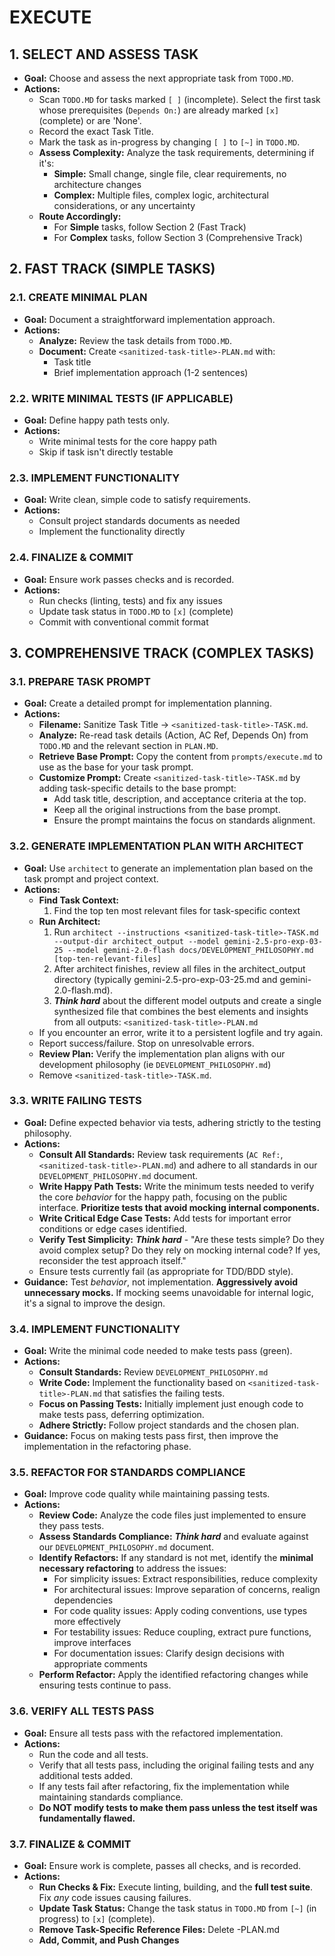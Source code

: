 # EXECUTE

## 1. SELECT AND ASSESS TASK

- **Goal:** Choose and assess the next appropriate task from `TODO.MD`.
- **Actions:**
    - Scan `TODO.MD` for tasks marked `[ ]` (incomplete). Select the first task whose prerequisites (`Depends On:`) are already marked `[x]` (complete) or are 'None'.
    - Record the exact Task Title.
    - Mark the task as in-progress by changing `[ ]` to `[~]` in `TODO.MD`.
    - **Assess Complexity:** Analyze the task requirements, determining if it's:
        - **Simple:** Small change, single file, clear requirements, no architecture changes
        - **Complex:** Multiple files, complex logic, architectural considerations, or any uncertainty
    - **Route Accordingly:**
        - For **Simple** tasks, follow Section 2 (Fast Track)
        - For **Complex** tasks, follow Section 3 (Comprehensive Track)

## 2. FAST TRACK (SIMPLE TASKS)

### 2.1. CREATE MINIMAL PLAN

- **Goal:** Document a straightforward implementation approach.
- **Actions:**
    - **Analyze:** Review the task details from `TODO.MD`.
    - **Document:** Create `<sanitized-task-title>-PLAN.md` with:
        - Task title
        - Brief implementation approach (1-2 sentences)

### 2.2. WRITE MINIMAL TESTS (IF APPLICABLE)

- **Goal:** Define happy path tests only.
- **Actions:**
    - Write minimal tests for the core happy path
    - Skip if task isn't directly testable

### 2.3. IMPLEMENT FUNCTIONALITY

- **Goal:** Write clean, simple code to satisfy requirements.
- **Actions:**
    - Consult project standards documents as needed
    - Implement the functionality directly

### 2.4. FINALIZE & COMMIT

- **Goal:** Ensure work passes checks and is recorded.
- **Actions:**
    - Run checks (linting, tests) and fix any issues
    - Update task status in `TODO.MD` to `[x]` (complete)
    - Commit with conventional commit format

## 3. COMPREHENSIVE TRACK (COMPLEX TASKS)

### 3.1. PREPARE TASK PROMPT

- **Goal:** Create a detailed prompt for implementation planning.
- **Actions:**
    - **Filename:** Sanitize Task Title -> `<sanitized-task-title>-TASK.md`.
    - **Analyze:** Re-read task details (Action, AC Ref, Depends On) from `TODO.MD` and the relevant section in `PLAN.MD`.
    - **Retrieve Base Prompt:** Copy the content from `prompts/execute.md` to use as the base for your task prompt.
    - **Customize Prompt:** Create `<sanitized-task-title>-TASK.md` by adding task-specific details to the base prompt:
        - Add task title, description, and acceptance criteria at the top.
        - Keep all the original instructions from the base prompt.
        - Ensure the prompt maintains the focus on standards alignment.

### 3.2. GENERATE IMPLEMENTATION PLAN WITH ARCHITECT

- **Goal:** Use `architect` to generate an implementation plan based on the task prompt and project context.
- **Actions:**
    - **Find Task Context:**
        1. Find the top ten most relevant files for task-specific context
    - **Run Architect:**
        1. Run `architect --instructions <sanitized-task-title>-TASK.md --output-dir architect_output --model gemini-2.5-pro-exp-03-25 --model gemini-2.0-flash docs/DEVELOPMENT_PHILOSOPHY.md [top-ten-relevant-files]`
        2. After architect finishes, review all files in the architect_output directory (typically gemini-2.5-pro-exp-03-25.md and gemini-2.0-flash.md).
        3. ***Think hard*** about the different model outputs and create a single synthesized file that combines the best elements and insights from all outputs: `<sanitized-task-title>-PLAN.md`
    - If you encounter an error, write it to a persistent logfile and try again.
    - Report success/failure. Stop on unresolvable errors.
    - **Review Plan:** Verify the implementation plan aligns with our development philosophy (ie `DEVELOPMENT_PHILOSOPHY.md`)
    - Remove `<sanitized-task-title>-TASK.md`.

### 3.3. WRITE FAILING TESTS

- **Goal:** Define expected behavior via tests, adhering strictly to the testing philosophy.
- **Actions:**
    - **Consult All Standards:** Review task requirements (`AC Ref:`, `<sanitized-task-title>-PLAN.md`) and adhere to all standards in our `DEVELOPMENT_PHILOSOPHY.md` document.
    - **Write Happy Path Tests:** Write the minimum tests needed to verify the core *behavior* for the happy path, focusing on the public interface. **Prioritize tests that avoid mocking internal components.**
    - **Write Critical Edge Case Tests:** Add tests for important error conditions or edge cases identified.
    - **Verify Test Simplicity:** ***Think hard*** - "Are these tests simple? Do they avoid complex setup? Do they rely on mocking internal code? If yes, reconsider the test approach itself."
    - Ensure tests currently fail (as appropriate for TDD/BDD style).
- **Guidance:** Test *behavior*, not implementation. **Aggressively avoid unnecessary mocks.** If mocking seems unavoidable for internal logic, it's a signal to improve the design.

### 3.4. IMPLEMENT FUNCTIONALITY

- **Goal:** Write the minimal code needed to make tests pass (green).
- **Actions:**
    - **Consult Standards:** Review `DEVELOPMENT_PHILOSOPHY.md`
    - **Write Code:** Implement the functionality based on `<sanitized-task-title>-PLAN.md` that satisfies the failing tests.
    - **Focus on Passing Tests:** Initially implement just enough code to make tests pass, deferring optimization.
    - **Adhere Strictly:** Follow project standards and the chosen plan.
- **Guidance:** Focus on making tests pass first, then improve the implementation in the refactoring phase.

### 3.5. REFACTOR FOR STANDARDS COMPLIANCE

- **Goal:** Improve code quality while maintaining passing tests.
- **Actions:**
    - **Review Code:** Analyze the code files just implemented to ensure they pass tests.
    - **Assess Standards Compliance:** ***Think hard*** and evaluate against our `DEVELOPMENT_PHILOSOPHY.md` document.
    - **Identify Refactors:** If any standard is not met, identify the **minimal necessary refactoring** to address the issues:
        - For simplicity issues: Extract responsibilities, reduce complexity
        - For architectural issues: Improve separation of concerns, realign dependencies
        - For code quality issues: Apply coding conventions, use types more effectively
        - For testability issues: Reduce coupling, extract pure functions, improve interfaces
        - For documentation issues: Clarify design decisions with appropriate comments
    - **Perform Refactor:** Apply the identified refactoring changes while ensuring tests continue to pass.

### 3.6. VERIFY ALL TESTS PASS

- **Goal:** Ensure all tests pass with the refactored implementation.
- **Actions:**
    - Run the code and all tests.
    - Verify that all tests pass, including the original failing tests and any additional tests added.
    - If any tests fail after refactoring, fix the implementation while maintaining standards compliance.
    - **Do NOT modify tests to make them pass unless the test itself was fundamentally flawed.**

### 3.7. FINALIZE & COMMIT

- **Goal:** Ensure work is complete, passes all checks, and is recorded.
- **Actions:**
    - **Run Checks & Fix:** Execute linting, building, and the **full test suite**. Fix *any* code issues causing failures.
    - **Update Task Status:** Change the task status in `TODO.MD` from `[~]` (in progress) to `[x]` (complete).
    - **Remove Task-Specific Reference Files:** Delete <sanitized-task-title>-PLAN.md
    - **Add, Commit, and Push Changes**

